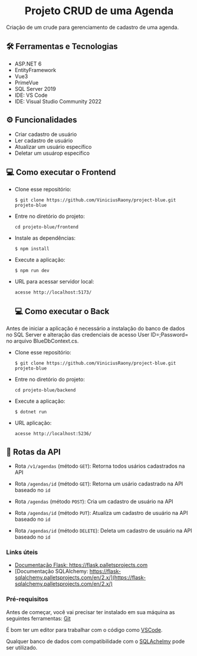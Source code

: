 <h1 align="center">Projeto CRUD de uma Agenda</h1>

Criação de um crude para gerenciamento de cadastro de uma agenda.

## 🛠️ Ferramentas e Tecnologias

- ASP.NET 6 
- EntityFramework 
- Vue3
- PrimeVue
- SQL Server 2019
- IDE: VS Code
- IDE: Visual Studio Community 2022

## ⚙ Funcionalidades

- Criar cadastro de usuário
- Ler cadastro de usuário
- Atualizar um usuário específico
- Deletar um usuárop específico

## 💻 Como executar o Frontend

- Clone esse repositório:

  ```$ git clone https://github.com/ViniciusRaony/project-blue.git projeto-blue```

- Entre no diretório do projeto: 

  ```cd projeto-blue/frontend```

- Instale as dependências:

  ```$ npm install```

- Execute a aplicação:
 
  ```$ npm run dev```

- URL para acessar servidor local:

  ```acesse http://localhost:5173/``` 
  
  
  ## 💻 Como executar o Back

Antes de iniciar a aplicação é necessário a instalação do banco de dados no SQL Server e alteração das credenciais de acesso User ID=<seu id>;Password=<sua senha> no arquivo BlueDbContext.cs.

- Clone esse repositório:

  ```$ git clone https://github.com/ViniciusRaony/project-blue.git projeto-blue```

- Entre no diretório do projeto: 

  ```cd projeto-blue/backend```

- Execute a aplicação:

  ```$ dotnet run```

- URL aplicação:

  ```acesse http://localhost:5236/```


## 🚉 Rotas da API

- Rota ```/v1/agendas``` (método ```GET```): Retorna todos usários cadastrados na API

- Rota ```/agendas/id``` (método ```GET```): Retorna um usário cadastrado na API baseado no ```id```

- Rota ```/agendas``` (método ```POST```): Cria um cadastro de usuário na API

- Rota ```/agendas/id``` (método ```PUT```): Atualiza um cadastro de usuário na API baseado no ```id```

- Rota ```/agendas/id``` (método ```DELETE```): Deleta um cadastro de usuário na API baseado no ```id```

### Links úteis

- [Documentação Flask: https://flask.palletsprojects.com ](https://flask.palletsprojects.com)
- [Documentação SQLAlchemy: https://flask-sqlalchemy.palletsprojects.com/en/2.x/](https://flask-sqlalchemy.palletsprojects.com/en/2.x/)

### Pré-requisitos

Antes de começar, você vai precisar ter instalado em sua máquina as seguintes ferramentas:
[Git](https://git-scm.com)

É bom ter um editor para trabalhar com o código como [VSCode](https://code.visualstudio.com/).

Qualquer banco de dados com compatibilidade com o [SQLAchelmy](https://sqlalchemy.org/) pode ser utilizado.
